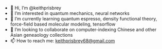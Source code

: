 - 👋 Hi, I’m @keithprisbrey
- 👀 I’m interested in quantum mechanics, neural networks
- 🌱 I’m currently learning quantum espresso, density functional theory, force-field based molecular modeling, tensorflow
- 💞️ I’m looking to collaborate on computer-indexing Chinese and other Asian geneaology collections
- 📫 How to reach me:  keithprisbrey68@gmail.com

<!---
keithprisbrey/keithprisbrey is a ✨ special ✨ repository because its `README.md` (this file) appears on your GitHub profile.
You can click the Preview link to take a look at your changes.
--->
